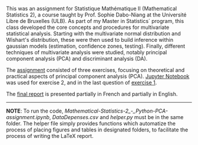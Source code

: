This was an assignment for Statistique Mathématique II (Mathematical Statistics 2), a course taught by Prof. Sophie Dabo-Niang at the Université Libre de Bruxelles (ULB). As part of my Master in Statistics´ program, this class developed the core concepts and procedures for multivariate statistical analysis. Starting with the multivariate normal distribution and Wishart's distribution, these were then used to build inference within gaussian models (estimation, confidence zones, testing). Finally, different techniques of multivariate analysis were studied, notably principal component analysis (PCA) and discriminant analysis (DA).

The [assignment](https://github.com/omledufromage/Mathematical-Statistics-2_-_Python-PCA-assignment/blob/master/Enonce_-_Devoir_Maison_ULB.pdf) consisted of three exercises, focusing on theoretical and practical aspects of principal component analysis (PCA). [Jupyter Notebook](https://github.com/omledufromage/Mathematical-Statistics-2_-_Python-PCA-assignment/blob/master/STAT_MATH_-_Devoir_Exercice2_ACP_sur_DataDepenses.ipynb) was used for exercise 2, and in the last question of [exercise 1](https://github.com/omledufromage/Mathematical-Statistics-2_-_Python-PCA-assignment/blob/master/Exercise_1_11.ipynb). 

The [final report](https://github.com/omledufromage/Mathematical-Statistics-2_-_Python-PCA-assignment/blob/master/Devoir_STAT_MATH_-_Marcio_REVERBEL.pdf) is presented partially in French and partially in English.

---
**NOTE**: To run the code, *Mathematical-Statistics-2_-_Python-PCA-assignment.ipynb*, *DataDepenses.csv* and *helper.py* must be in the same folder. The helper file simply provides functions which automatize the process of placing figures and tables in designated folders, to facilitate the process of writing the LaTeX report.
